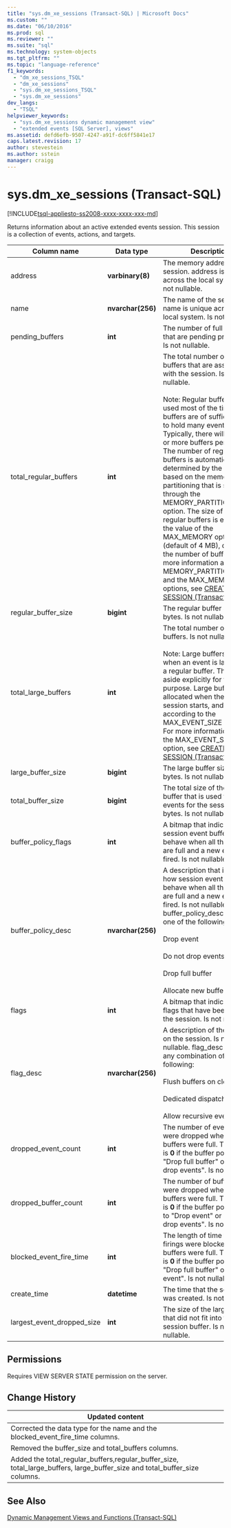 ```yaml
---
title: "sys.dm_xe_sessions (Transact-SQL) | Microsoft Docs"
ms.custom: ""
ms.date: "06/10/2016"
ms.prod: sql
ms.reviewer: ""
ms.suite: "sql"
ms.technology: system-objects
ms.tgt_pltfrm: ""
ms.topic: "language-reference"
f1_keywords: 
  - "dm_xe_sessions_TSQL"
  - "dm_xe_sessions"
  - "sys.dm_xe_sessions_TSQL"
  - "sys.dm_xe_sessions"
dev_langs: 
  - "TSQL"
helpviewer_keywords: 
  - "sys.dm_xe_sessions dynamic management view"
  - "extended events [SQL Server], views"
ms.assetid: defd6efb-9507-4247-a91f-dc6ff5841e17
caps.latest.revision: 17
author: stevestein
ms.author: sstein
manager: craigg
---
```

# sys.dm_xe_sessions (Transact-SQL)
[!INCLUDE[tsql-appliesto-ss2008-xxxx-xxxx-xxx-md](../../includes/tsql-appliesto-ss2008-xxxx-xxxx-xxx-md.md)]

  Returns information about an active extended events session. This session is a collection of events, actions, and targets.  
    
|Column name|Data type|Description|  
|-----------------|---------------|-----------------|  
|address|**varbinary(8)**|The memory address of the session. address is unique across the local system. Is not nullable.|  
|name|**nvarchar(256)**|The name of the session. name is unique across the local system. Is not nullable.|  
|pending_buffers|**int**|The number of full buffers that are pending processing. Is not nullable.|  
|total_regular_buffers|**int**|The total number of regular buffers that are associated with the session. Is not nullable.<br /><br /> Note: Regular buffers are used most of the time. These buffers are of sufficient size to hold many events. Typically, there will be three or more buffers per session. The number of regular buffers is automatically determined by the server, based on the memory partitioning that is set through the MEMORY_PARTITION_MODE option. The size of the regular buffers is equal to the value of the MAX_MEMORY option (default of 4 MB), divided by the number of buffers. For more information about the MEMORY_PARTITION_MODE and the MAX_MEMORY options, see [CREATE EVENT SESSION &#40;Transact-SQL&#41;](../../t-sql/statements/create-event-session-transact-sql.md).|  
|regular_buffer_size|**bigint**|The regular buffer size, in bytes. Is not nullable.|  
|total_large_buffers|**int**|The total number of large buffers. Is not nullable.<br /><br /> Note: Large buffers are used when an event is larger than a regular buffer. They are set aside explicitly for this purpose. Large buffers are allocated when the event session starts, and are sized according to the MAX_EVENT_SIZE option. For more information about the MAX_EVENT_SIZE option, see [CREATE EVENT SESSION &#40;Transact-SQL&#41;](../../t-sql/statements/create-event-session-transact-sql.md).|  
|large_buffer_size|**bigint**|The large buffer size, in bytes. Is not nullable.|  
|total_buffer_size|**bigint**|The total size of the memory buffer that is used to store events for the session, in bytes. Is not nullable.|  
|buffer_policy_flags|**int**|A bitmap that indicates how session event buffers behave when all the buffers are full and a new event is fired. Is not nullable.|  
|buffer_policy_desc|**nvarchar(256)**|A description that indicates how session event buffers behave when all the buffers are full and a new event is fired.  Is not nullable. buffer_policy_desc  can be one of the following:<br /><br /> Drop event<br /><br /> Do not drop events<br /><br /> Drop full buffer<br /><br /> Allocate new buffer|  
|flags|**int**|A bitmap that indicates the flags that have been set on the session. Is not nullable.|  
|flag_desc|**nvarchar(256)**|A description of the flags set on the session.  Is not nullable. flag_desc can be any combination of the following:<br /><br /> Flush buffers on close<br /><br /> Dedicated dispatcher<br /><br /> Allow recursive events|  
|dropped_event_count|**int**|The number of events that were dropped when the buffers were full. This value is **0** if the buffer policy is "Drop full buffer" or "Do not drop events". Is not nullable.|  
|dropped_buffer_count|**int**|The number of buffers that were dropped when the buffers were full. This value is **0** if the buffer policy is set to "Drop event" or "Do not drop events". Is not nullable.|  
|blocked_event_fire_time|**int**|The length of time that event firings were blocked when buffers were full. This value is **0** if the buffer policy is "Drop full buffer" or "Drop event". Is not nullable.|  
|create_time|**datetime**|The time that the session was created. Is not nullable.|  
|largest_event_dropped_size|**int**|The size of the largest event that did not fit into the session buffer. Is not nullable.|  
  
## Permissions  
 Requires VIEW SERVER STATE permission on the server.  
  
## Change History  
  
|Updated content|  
|---------------------|  
|Corrected the data type for the name and the blocked_event_fire_time columns.|  
|Removed the buffer_size and total_buffers columns.|  
|Added the total_regular_buffers,regular_buffer_size, total_large_buffers, large_buffer_size and total_buffer_size columns.|  
  
## See Also  
 [Dynamic Management Views and Functions &#40;Transact-SQL&#41;](~/relational-databases/system-dynamic-management-views/system-dynamic-management-views.md)  
  
  


